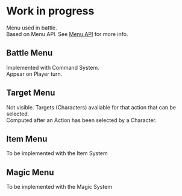 # Work in progress
Menu used in battle. <br>
Based on Menu API. See [Menu API](../../menu_API/README.md) for more info.

## Battle Menu
  Implemented with Command System. <br>
  Appear on Player turn.
  
## Target Menu
  Not visible. Targets (Characters) available for that action that can be selected. <br>
  Computed after an Action has been selected by a Character.
  
## Item Menu
  To be implemented with the Item System

## Magic Menu
  To be implemented with the Magic System
